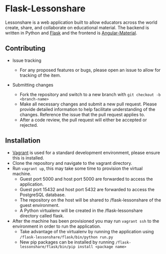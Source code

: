 Flask-Lessonshare
=================
Lessonshare is a web application built to allow educators across the world create, share, and collaborate on educational material. The backend is written in Python and [Flask](http://flask.pocoo.org/) and the frontend is [Angular-Material](https://material.angularjs.org/latest/).

Contributing
------------
* Issue tracking
    * For any proposed features or bugs, please open an issue to allow for tracking of the item.

* Submitting changes
    * Fork the repository and switch to a new branch with `git checkout -b <branch-name>`
    * Make all necessary changes and submit a new pull request. Please provide detailed information to help facilitate understanding of the changes. Reference the issue that the pull request applies to.
    * After a code review, the pull request will either be accepted or rejected.

Installation
------------
* [Vagrant](https://www.vagrantup.com/) is used for a standard development environment, please ensure this is installed.
* Clone the repository and navigate to the vagrant directory.
* Run `vagrant up`, this may take some time to provision the virtual machine.
    * Guest port 5000 and host port 5000 are forwarded to access the application.
    * Guest port 15432 and host port 5432 are forwarded to access the PostgreSQL database.
    * The repository on the host will be shared to /flask-lessonshare of the guest environment.
    * A Python virtualenv will be created in the /flask-lessonshare directory called flask.
* After the machine has been provisioned you may run `vagrant ssh` to the environment in order to run the application.
    * Take advantage of the virtualenv by running the application using `/flask-lessonshare/flask/bin/python run.py`
    * New pip packages can be installed by running `/flask-lessonshare/flask/bin/pip install <package name>`